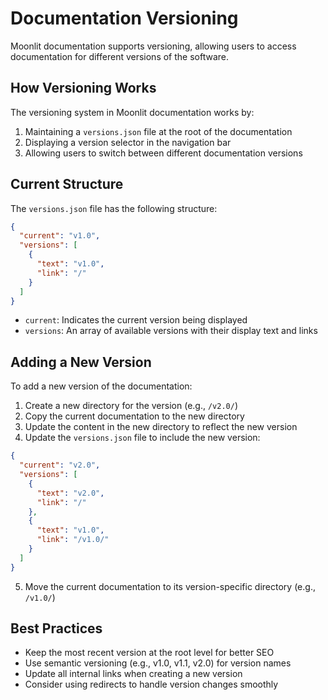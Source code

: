 # Documentation Versioning

Moonlit documentation supports versioning, allowing users to access documentation for different versions of the software.

## How Versioning Works

The versioning system in Moonlit documentation works by:

1. Maintaining a `versions.json` file at the root of the documentation
2. Displaying a version selector in the navigation bar
3. Allowing users to switch between different documentation versions

## Current Structure

The `versions.json` file has the following structure:

```json
{
  "current": "v1.0",
  "versions": [
    {
      "text": "v1.0",
      "link": "/"
    }
  ]
}
```

- `current`: Indicates the current version being displayed
- `versions`: An array of available versions with their display text and links

## Adding a New Version

To add a new version of the documentation:

1. Create a new directory for the version (e.g., `/v2.0/`)
2. Copy the current documentation to the new directory
3. Update the content in the new directory to reflect the new version
4. Update the `versions.json` file to include the new version:

```json
{
  "current": "v2.0",
  "versions": [
    {
      "text": "v2.0",
      "link": "/"
    },
    {
      "text": "v1.0",
      "link": "/v1.0/"
    }
  ]
}
```

5. Move the current documentation to its version-specific directory (e.g., `/v1.0/`)

## Best Practices

- Keep the most recent version at the root level for better SEO
- Use semantic versioning (e.g., v1.0, v1.1, v2.0) for version names
- Update all internal links when creating a new version
- Consider using redirects to handle version changes smoothly
